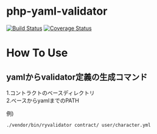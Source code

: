 # php-yaml-validator

[![Build Status](https://travis-ci.org/vol2223/php-yaml-validator.svg)](https://travis-ci.org/vol2223/php-yaml-validator)
[![Coverage Status](https://coveralls.io/repos/vol2223/php-yaml-validator/badge.svg?branch=master)](https://coveralls.io/r/vol2223/php-yaml-validator?branch=master)

# How To Use

## yamlからvalidator定義の生成コマンド

1.コントラクトのベースディレクトリ  
2.ベースからyamlまでのPATH  

例)  
```
./vendor/bin/ryvalidator contract/ user/character.yml
```
